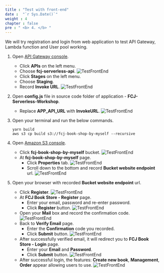 ```yaml
---
title : "Test with front-end"
date :  "`r Sys.Date()`" 
weight : 4
chapter : false
pre : " <b> 4. </b> "
---
```

We will try registration and login from web application to test API Gateway, Lambda function and User pool working.

1. Open [API Gateway console](https://us-east-1.console.aws.amazon.com/apigateway/main/apis?region=us-east-1).
    - Click **APIs** on the left menu.
    - Choose **fcj-serverless-api**.
      ![TestFrontEnd](/images/temp/1/26.png?width=90pc)
    - Click **Stages** on the left menu.
    - Choose **Staging**.
    - Record **Invoke URL**.
      ![TestFrontEnd](/images/temp/1/27.png?width=90pc)

2. Open **config.js** file in source code folder of application - **FCJ-Serverless-Workshop**.
    - Replace **APP_API_URL** with **InvokeURL**.
      ![TestFrontEnd](/images/temp/1/28.png?width=90pc)

3. Open your terminal and run the below commands.
    ```
    yarn build
    aws s3 cp build s3://fcj-book-shop-by-myself --recursive
    ```

4. Open [Amazon S3 console](https://s3.console.aws.amazon.com/s3/buckets?region=us-east-1). 
    - Click **fcj-book-shop-by-myself** bucket.
      ![TestFrontEnd](/images/temp/1/29.png?width=90pc)
    - At **fcj-book-shop-by-myself** page.
      - Click **Properties** tab.
        ![TestFrontEnd](/images/temp/1/30.png?width=90pc)
      - Scroll down to the bottom and record **Bucket website endpoint** url.
        ![TestFrontEnd](/images/temp/1/31.png?width=90pc)

7. Open your browser with recorded **Bucket website endpoint** url.
    - Click **Register**.
      ![TestFrontEnd](/images/temp/1/32.png?width=90pc)
    - At **FCJ Book Store - Register** page.
      - Enter your email, password and re-enter password.
      - Click **Register** button.
        ![TestFrontEnd](/images/temp/1/33.png?width=90pc)
    - Open your **Mail** box and record the confirmation code.
        ![TestFrontEnd](/images/temp/1/34.png?width=90pc)
    - Back to **Verify Email** page.
      - Enter the **Confirmation** code you recorded.
      - Click **Submit** button.
        ![TestFrontEnd](/images/temp/1/35.png?width=90pc)
    - After successfully verified email, it will redirect you to **FCJ Book Store - Login** page.
      - Enter your **Email** and **Password**.
      - Click **Submit** button.
        ![TestFrontEnd](/images/temp/1/36.png?width=90pc)
    - After successful login, the features: **Create new book**, **Management**, **Order** appear allowing users to use.
      ![TestFrontEnd](/images/temp/1/37.png?width=90pc)
